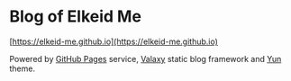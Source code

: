 # Blog of Elkeid Me

[https://elkeid-me.github.io](https://elkeid-me.github.io)

Powered by [GitHub Pages](https://pages.github.com) service, [Valaxy](https://github.com/YunYouJun/valaxy) static blog framework and [Yun](https://github.com/YunYouJun/valaxy/tree/main/packages/valaxy-theme-yun) theme.
